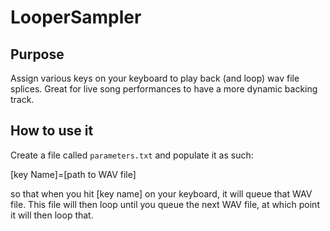 # LooperSampler

## Purpose

Assign various keys on your keyboard to play back (and loop) wav file splices. Great for live song performances to have a more dynamic backing track. 

## How to use it 

Create a file called `parameters.txt` and populate it as such:

[key Name]=[path to WAV file] 

so that when you hit [key name] on your keyboard, it will queue that WAV file. This file will then loop until you queue the next WAV file, at which point it will then loop that. 

